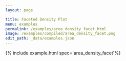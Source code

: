 ```yaml
---
layout: page

title: Faceted Density Plot
menu: examples
permalink: /examples/area_density_facet.html
image: /examples/compiled/area_density_facet.png
edit_path: _data/examples.json
---
```




{% include example.html spec='area_density_facet'%}
